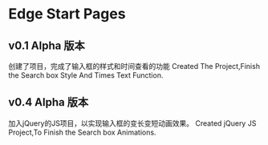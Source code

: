 # Edge Start Pages
## v0.1 Alpha 版本
创建了项目，完成了输入框的样式和时间查看的功能 
Created The Project,Finish the Search box Style And Times Text Function.
## v0.4 Alpha 版本
加入jQuery的JS项目，以实现输入框的变长变短动画效果。
Created jQuery JS Project,To Finish the Search box Animations.
